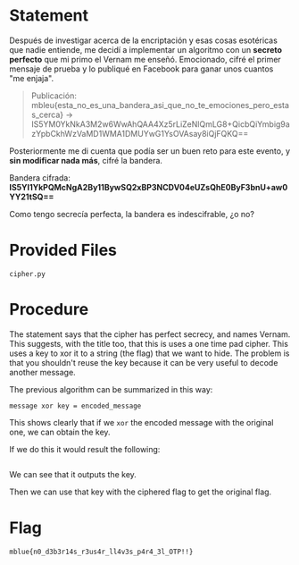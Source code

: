 # Statement

Después de investigar acerca de la encriptación y esas cosas esotéricas que nadie entiende, me decidí a implementar un algoritmo con un **secreto perfecto** que mi primo el Vernam me enseñó. Emocionado, cifré el primer mensaje de prueba y lo publiqué en Facebook para ganar unos cuantos "me enjaja".

> Publicación:
> mbleu{esta_no_es_una_bandera_asi_que_no_te_emociones_pero_estas_cerca} ->
> IS5YM0YkNkA3M2w6WwAhQAA4Xz5rLiZeNlQmLG8+QicbQiYmbig9azYpbCkhWzVaMD1WMA1DMUYwG1YsOVAsay8iQjFQKQ==

Posteriormente me di cuenta que podía ser un buen reto para este evento, y **sin modificar nada más**, cifré la bandera.

Bandera cifrada: **IS5YI1YkPQMcNgA2By11BywSQ2xBP3NCDV04eUZsQhE0ByF3bnU+aw0YY21tSQ==**

Como tengo secrecía perfecta, la bandera es indescifrable, ¿o no?

# Provided Files

```
cipher.py
```

# Procedure

The statement says that the cipher has perfect secrecy, and names Vernam. This suggests, with the title too, that this is uses a one time pad cipher.
This uses a key to xor it to a string (the flag) that we want to hide. The problem is that you shouldn't reuse the key because it can be very useful to decode another message.

The previous algorithm can be summarized in this way:

```
message xor key = encoded_message
```

This shows clearly that if we `xor` the encoded message with the original one, we can obtain the key.

If we do this it would result the following:

``` mbleu{esta_no_es_una_bandera_asi_que_no_te_emociones_pero_estas_cerca} xor IS5YM0YkNkA3M2w6WwAhQAA4Xz5rLiZeNlQmLG8+QicbQiYmbig9azYpbCkhWzVaMD1WMA1DMUYwG1YsOVAsay8iQjFQKQ== -> LL4V3_S3CR3T4_D3_M1_4LG0R1TM0_1ND3SC1FR4BL3LL4V3_S3CR3T4_D3_M1_4LG0R1T
```

We can see that it outputs the key.

Then we can use that key with the ciphered flag to get the original flag.

# Flag

`mblue{n0_d3b3r14s_r3us4r_ll4v3s_p4r4_3l_OTP!!}`
